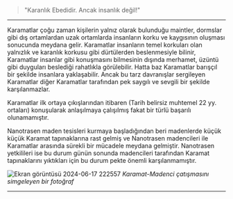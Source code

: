 > "Karanlık Ebedidir. Ancak insanlık değil!"
***

Karamatlar çoğu zaman kişilerin yalnız olarak bulunduğu maintler, dormslar gibi dış ortamlardan uzak ortamlarda insanların korku ve kaygısının oluşması sonucunda meydana gelir. Karamatlar insanların temel korkuları olan yalnızlık ve karanlık korkusu gibi dürtülerden beslenmesiyle bilinir, Karamatlar insanlar gibi konuşmasını bilmesinin dışında merhamet, üzüntü gibi duyguları beslediği rahatlıkla görülebilir. Hatta baz Karamatlar barışçıl bir şekilde insanlara yaklaşabilir. Ancak bu tarz davranışlar sergileyen Karamatlar diğer Karamatlar tarafından pek saygılı ve sevgili bir şekilde karşılanmazlar.

Karamatlar ilk ortaya çıkışlarından itibaren (Tarih belirsiz muhtemel 22 yy. ortaları) konuşularak anlaşılmaya çalışılmış fakat bir türlü başarılı olunamamıştır.

Nanotrasen maden tesisleri kurmaya başladığından beri madenlerde küçük küçük Karamat tapınaklarına rast gelmiş ve Nanotrasen madencileri ile Karamatlar arasında sürekli bir mücadele meydana gelmiştir. Nanotrasen yetkilileri ise bu durum günün sonunda madencileri tarafından Karamat tapınaklarını yıktıkları için bu durum pekte önemli karşılanmamıştır.

![Ekran görüntüsü 2024-06-17 222557](https://github.com/Oynumt1/Psychonaut-Lore/assets/151470732/0d1bfc7a-5307-4fba-8936-7629749f939c)
*Karamat-Madenci çatışmasını simgeleyen bir fotoğraf*
***
